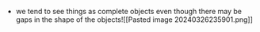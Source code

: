 - we tend to see things as complete objects even though there may be gaps in the shape of the objects![[Pasted image 20240326235901.png]]